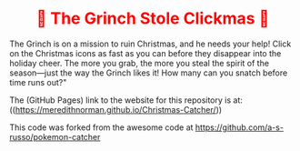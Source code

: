 <h1 style="color: red; text-align: center;">🎄 The Grinch Stole Clickmas 🎅 </h1>

The Grinch is on a mission to ruin Christmas, and he needs your help! Click on the Christmas icons as fast as you can before they disappear into the holiday cheer. The more you grab, the more you steal the spirit of the season—just the way the Grinch likes it! How many can you snatch before time runs out?"

The (GitHub Pages) link to the website for this repository is at: ((https://meredithnorman.github.io/Christmas-Catcher/))

This code was forked from the awesome code at https://github.com/a-s-russo/pokemon-catcher
